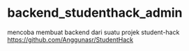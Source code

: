 # backend_studenthack_admin
mencoba membuat backend dari suatu projek student-hack https://github.com/Anggunasr/StudentHack